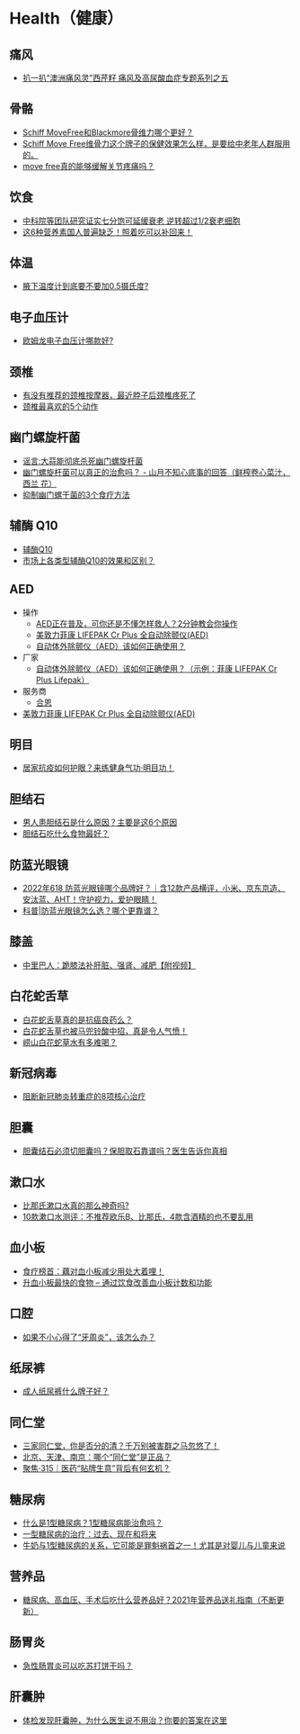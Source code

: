 # Health（健康）

## 痛风
* [扒一扒“澳洲痛风灵”西芹籽 痛风及高尿酸血症专题系列之五](https://www.sohu.com/a/167284469_387820)

## 骨骼
* [Schiff MoveFree和Blackmore骨维力哪个更好？](https://www.zhihu.com/question/278726830)
* [Schiff Move Free维骨力这个牌子的保健效果怎么样，是要给中老年人群服用的。](https://www.zhihu.com/question/46399868)
* [move free真的能够缓解关节疼痛吗？](https://www.zhihu.com/question/343312571/answer/810893053)

## 饮食
* [中科院等团队研究证实七分饱可延缓衰老 逆转超过1/2衰老细胞](https://www.sohu.com/a/385608566_100191015)
* [这6种营养素国人普遍缺乏！照着吃可以补回来！](https://view.inews.qq.com/a/20221011A046T500)

## 体温
* [腋下温度计到底要不要加0.5摄氏度?](https://www.zhihu.com/question/28337834/answer/988861980)

## 电子血压计
* [欧姆龙电子血压计哪款好?](https://www.zhihu.com/question/21257211)

## 颈椎
* [有没有推荐的颈椎按摩器，最近脖子后颈椎疼死了](https://v2ex.com/t/662588)
* [颈椎最喜欢的5个动作](https://www.zhihu.com/zvideo/1583067752767655936)

## 幽门螺旋杆菌
* [谣言:大蒜能彻底杀死幽门螺旋杆菌](https://zhuanlan.zhihu.com/p/107143822)
* [幽门螺旋杆菌可以真正的治愈吗？ - 山月不知心底事的回答（鲜榨卷心菜汁，西兰
花）](https://www.zhihu.com/question/33282310/answer/950399570)
* [抑制幽门螺干菌的3个食疗方法](http://www.360doc.com/content/16/0915/22/33737200_591141315.shtml)

## 辅酶 Q10
* [辅酶Q10](https://www.zhihu.com/topic/20321179/intro)
* [市场上各类型辅酶Q10的效果和区别？](https://www.zhihu.com/question/290748950)

## AED
* 操作
  * [AED正在普及，可你还是不懂怎样救人？2分钟教会你操作](https://zhuanlan.zhihu.com/p/384194004)
  * [美敦力菲康 LIFEPAK Cr Plus 全自动除颤仪(AED)](http://www.physio-control.cn/index.php?id=54)
  * [自动体外除颤仪（AED）该如何正确使用？](https://www.zhihu.com/question/445473889/answer/1773937285)
* 厂家
  * [自动体外除颤仪（AED）该如何正确使用？（示例：菲康 LIFEPAK Cr Plus Lifepak）](https://www.zhihu.com/question/445473889/answer/1758392716)
* 服务商
  * [合恩](http://www.hegrace.cn/)
* [美敦力菲康 LIFEPAK Cr Plus 全自动除颤仪(AED)](http://www.physio-control.cn/index.php?id=54)

## 明目
* [居家抗疫如何护眼？来练健身气功·明目功！](https://mp.weixin.qq.com/s/WWvIHVhHtMQTle6anDpiiA)

## 胆结石
* [男人患胆结石是什么原因？主要是这6个原因](https://zhuanlan.zhihu.com/p/376725062)
* [胆结石吃什么食物最好？](https://zhuanlan.zhihu.com/p/335477135)

## 防蓝光眼镜
* [2022年618 防蓝光眼镜哪个品牌好？｜含12款产品横评，小米、京东京造、安汰蓝、AHT！守护视力，爱护眼睛！](https://zhuanlan.zhihu.com/p/376030337)
* [科普|防蓝光眼镜怎么选？哪个更靠谱？](https://zhuanlan.zhihu.com/p/97809568)

## 膝盖
* [中里巴人：跪膝法补肝脏、强肾、减肥【附视频】](https://mp.weixin.qq.com/s/xd_9z1iU5AAf9YFdSMp6YQ)

## 白花蛇舌草
* [白花蛇舌草真的是抗癌良药么？](https://www.zhihu.com/question/21584118)
* [白花蛇舌草也被马兜铃酸中招，真是令人气愤！](https://www.haodf.com/neirong/wenzhang/5582796469.html)
* [崂山白花蛇草水有多难喝？](https://www.zhihu.com/question/21751319/answer/88355313)

## 新冠病毒
* [阻断新冠肺炎转重症的8项核心治疗](https://mp.weixin.qq.com/s/fr04UfIST0YQ2cZayH2nzg)

## 胆囊
* [胆囊结石必须切胆囊吗？保胆取石靠谱吗？医生告诉你真相](https://www.zhihu.com/zvideo/1293499163519197184)

## 漱口水
* [比那氏漱口水真的那么神奇吗?](https://www.zhihu.com/question/27111682)
* [10款漱口水测评：不推荐欧乐B、比那氏，4款含酒精的也不要乱用](https://www.zhihu.com/tardis/bd/art/85756518)

## 血小板
* [食疗榜首：藕对血小板减少用处大着哩！](https://health.sina.cn/awyh/art/5aaf4f16e4b03554f44b351f.html)
* [升血小板最快的食物 – 通过饮食改善血小板计数和功能](https://zhuanlan.zhihu.com/p/450085961)

## 口腔
* [如果不小心得了“牙周炎”，该怎么办？](https://zhuanlan.zhihu.com/p/60235581)

## 纸尿裤
* [成人纸尿裤什么牌子好？](https://www.zhihu.com/question/50237053)

## 同仁堂
* [三家同仁堂，你是否分的清？千万别被害群之马忽悠了！](https://zhuanlan.zhihu.com/p/581092902)
* [北京、天津、南京：哪个“同仁堂”是正品？](https://zhuanlan.zhihu.com/p/407296276)
* [聚焦·315｜医药“贴牌生意”背后有何玄机？](https://baijiahao.baidu.com/s?id=1760478544142240627)

## 糖尿病
* [什么是1型糖尿病？1型糖尿病能治愈吗？](https://zhuanlan.zhihu.com/p/34608407)
* [一型糖尿病的治疗：过去、现在和将来](https://zhuanlan.zhihu.com/p/616926234)
* [牛奶与1型糖尿病的关系，它可能是罪魁祸首之一！尤其是对婴儿与儿童来说](https://zhuanlan.zhihu.com/p/471651363)

## 营养品
* [糖尿病、高血压、手术后吃什么营养品好？2021年营养品送礼指南（不断更新）](https://zhuanlan.zhihu.com/p/436277158)

## 肠胃炎
* [急性肠胃炎可以吃苏打饼干吗？](https://www.zhihu.com/question/361439774)

## 肝囊肿
* [体检发现肝囊肿，为什么医生说不用治？你要的答案在这里](https://zhuanlan.zhihu.com/p/346487451)
